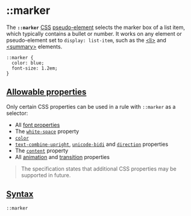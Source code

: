 # ::marker

The **`::marker`** [CSS](https://developer.mozilla.org/en-US/docs/Web/CSS) [pseudo-element](https://developer.mozilla.org/en-US/docs/Web/CSS/Pseudo-elements) selects the marker box of a list item, which typically contains a bullet or number. It works on any element or pseudo-element set to `display: list-item`, such as the [\<li\>](https://developer.mozilla.org/en-US/docs/Web/HTML/Element/li) and [\<summary\>](https://developer.mozilla.org/en-US/docs/Web/HTML/Element/summary) elements.

```
::marker {
  color: blue;
  font-size: 1.2em;
}
```

## [Allowable properties](https://developer.mozilla.org/en-US/docs/Web/CSS/::marker#allowable_properties)

Only certain CSS properties can be used in a rule with `::marker` as a selector:

- All [font properties](https://developer.mozilla.org/en-US/docs/Web/CSS/CSS_Fonts)
- The [`white-space`](https://developer.mozilla.org/en-US/docs/Web/CSS/white-space) property
- [`color`](https://developer.mozilla.org/en-US/docs/Web/CSS/color)
- [`text-combine-upright`](https://developer.mozilla.org/en-US/docs/Web/CSS/text-combine-upright), [`unicode-bidi`](https://developer.mozilla.org/en-US/docs/Web/CSS/unicode-bidi) and [`direction`](https://developer.mozilla.org/en-US/docs/Web/CSS/direction) properties
- The [`content`](https://developer.mozilla.org/en-US/docs/Web/CSS/content) property
- All [animation](https://developer.mozilla.org/en-US/docs/Web/CSS/CSS_Animations#css_properties) and [transition](https://developer.mozilla.org/en-US/docs/Web/CSS/CSS_Transitions#properties) properties

> The specification states that additional CSS properties may be supported in future.

## [Syntax](https://developer.mozilla.org/en-US/docs/Web/CSS/::marker#syntax)

```
::marker
```
